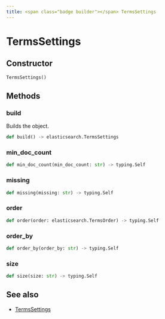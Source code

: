 ```yaml
---
title: <span class="badge builder"></span> TermsSettings
---
```

# <span class="badge builder"></span> TermsSettings

## Constructor

```python
TermsSettings()
```
## Methods

### <span class="badge object-method"></span> build

Builds the object.

```python
def build() -> elasticsearch.TermsSettings
```

### <span class="badge object-method"></span> min_doc_count

```python
def min_doc_count(min_doc_count: str) -> typing.Self
```

### <span class="badge object-method"></span> missing

```python
def missing(missing: str) -> typing.Self
```

### <span class="badge object-method"></span> order

```python
def order(order: elasticsearch.TermsOrder) -> typing.Self
```

### <span class="badge object-method"></span> order_by

```python
def order_by(order_by: str) -> typing.Self
```

### <span class="badge object-method"></span> size

```python
def size(size: str) -> typing.Self
```

## See also

 * <span class="badge object-type-class"></span> [TermsSettings](./object-TermsSettings.md)
